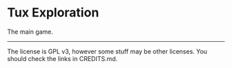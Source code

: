 # Tux Exploration
The main game.
***
The license is GPL v3, however some stuff may be other licenses. You should check the links in CREDITS.md.
